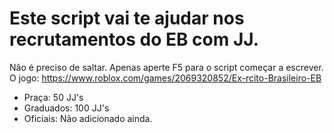 # Este script vai te ajudar nos recrutamentos do EB com JJ.
Não é preciso de saltar. Apenas aperte F5 para o script começar a escrever.
O jogo: https://www.roblox.com/games/2069320852/Ex-rcito-Brasileiro-EB
- Praça: 50 JJ's
- Graduados: 100 JJ's
- Oficiais: Não adicionado ainda.

